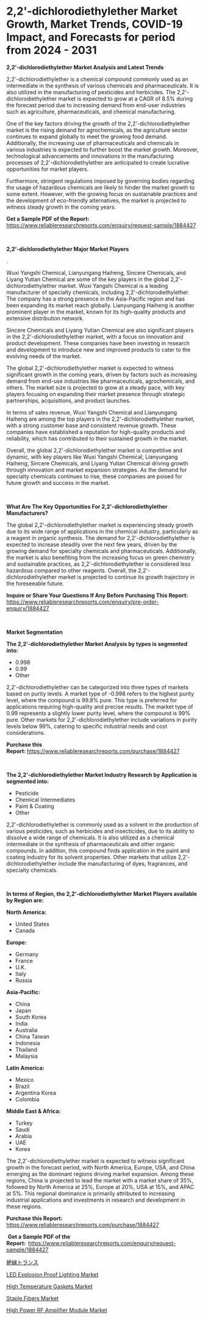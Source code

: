 <p><h1>2,2'-dichlorodiethylether Market Growth, Market Trends, COVID-19 Impact, and Forecasts for period from 2024 - 2031</h1></p><p><strong>2,2'-dichlorodiethylether Market Analysis and Latest Trends</strong></p>
<p><p>2,2'-dichlorodiethylether is a chemical compound commonly used as an intermediate in the synthesis of various chemicals and pharmaceuticals. It is also utilized in the manufacturing of pesticides and herbicides. The 2,2'-dichlorodiethylether market is expected to grow at a CAGR of 8.5% during the forecast period due to increasing demand from end-user industries such as agriculture, pharmaceuticals, and chemical manufacturing.</p><p>One of the key factors driving the growth of the 2,2'-dichlorodiethylether market is the rising demand for agrochemicals, as the agriculture sector continues to expand globally to meet the growing food demand. Additionally, the increasing use of pharmaceuticals and chemicals in various industries is expected to further boost the market growth. Moreover, technological advancements and innovations in the manufacturing processes of 2,2'-dichlorodiethylether are anticipated to create lucrative opportunities for market players.</p><p>Furthermore, stringent regulations imposed by governing bodies regarding the usage of hazardous chemicals are likely to hinder the market growth to some extent. However, with the growing focus on sustainable practices and the development of eco-friendly alternatives, the market is projected to witness steady growth in the coming years.</p></p>
<p><strong>Get a Sample PDF of the Report:&nbsp;</strong> <a href="https://www.reliableresearchreports.com/enquiry/request-sample/1884427">https://www.reliableresearchreports.com/enquiry/request-sample/1884427</a></p>
<p>&nbsp;</p>
<p><strong>2,2'-dichlorodiethylether Major Market Players</strong></p>
<p><p>.</p><p>Wuxi Yangshi Chemical, Lianyungang Haiheng, Sincere Chemicals, and Liyang Yutian Chemical are some of the key players in the global 2,2'-dichlorodiethylether market. Wuxi Yangshi Chemical is a leading manufacturer of specialty chemicals, including 2,2'-dichlorodiethylether. The company has a strong presence in the Asia-Pacific region and has been expanding its market reach globally. Lianyungang Haiheng is another prominent player in the market, known for its high-quality products and extensive distribution network.</p><p>Sincere Chemicals and Liyang Yutian Chemical are also significant players in the 2,2'-dichlorodiethylether market, with a focus on innovation and product development. These companies have been investing in research and development to introduce new and improved products to cater to the evolving needs of the market.</p><p>The global 2,2'-dichlorodiethylether market is expected to witness significant growth in the coming years, driven by factors such as increasing demand from end-use industries like pharmaceuticals, agrochemicals, and others. The market size is projected to grow at a steady pace, with key players focusing on expanding their market presence through strategic partnerships, acquisitions, and product launches.</p><p>In terms of sales revenue, Wuxi Yangshi Chemical and Lianyungang Haiheng are among the top players in the 2,2'-dichlorodiethylether market, with a strong customer base and consistent revenue growth. These companies have established a reputation for high-quality products and reliability, which has contributed to their sustained growth in the market.</p><p>Overall, the global 2,2'-dichlorodiethylether market is competitive and dynamic, with key players like Wuxi Yangshi Chemical, Lianyungang Haiheng, Sincere Chemicals, and Liyang Yutian Chemical driving growth through innovation and market expansion strategies. As the demand for specialty chemicals continues to rise, these companies are poised for future growth and success in the market.</p></p>
<p>&nbsp;</p>
<p><strong>What Are The Key Opportunities For 2,2'-dichlorodiethylether Manufacturers?</strong></p>
<p><p>The global 2,2'-dichlorodiethylether market is experiencing steady growth due to its wide range of applications in the chemical industry, particularly as a reagent in organic synthesis. The demand for 2,2'-dichlorodiethylether is expected to increase steadily over the next few years, driven by the growing demand for specialty chemicals and pharmaceuticals. Additionally, the market is also benefiting from the increasing focus on green chemistry and sustainable practices, as 2,2'-dichlorodiethylether is considered less hazardous compared to other reagents. Overall, the 2,2'-dichlorodiethylether market is projected to continue its growth trajectory in the foreseeable future.</p></p>
<p><strong>Inquire or Share Your Questions If Any Before Purchasing This Report:</strong> <a href="https://www.reliableresearchreports.com/enquiry/pre-order-enquiry/1884427">https://www.reliableresearchreports.com/enquiry/pre-order-enquiry/1884427</a></p>
<p>&nbsp;</p>
<p><strong>Market Segmentation</strong></p>
<p><strong>The 2,2'-dichlorodiethylether Market Analysis by types is segmented into:</strong></p>
<p><ul><li>0.998</li><li>0.99</li><li>Other</li></ul></p>
<p><p>2,2'-dichlorodiethylether can be categorized into three types of markets based on purity levels. A market type of -0.998 refers to the highest purity level, where the compound is 99.8% pure. This type is preferred for applications requiring high-quality and precise results. The market type of 0.99 represents a slightly lower purity level, where the compound is 99% pure. Other markets for 2,2'-dichlorodiethylether include variations in purity levels below 99%, catering to specific industrial needs and cost considerations.</p></p>
<p><strong>Purchase this Report:&nbsp;</strong><a href="https://www.reliableresearchreports.com/purchase/1884427">https://www.reliableresearchreports.com/purchase/1884427</a></p>
<p>&nbsp;</p>
<p><strong>The 2,2'-dichlorodiethylether Market Industry Research by Application is segmented into:</strong></p>
<p><ul><li>Pesticide</li><li>Chemical Intermediates</li><li>Paint & Coating</li><li>Other</li></ul></p>
<p><p>2,2'-dichlorodiethylether is commonly used as a solvent in the production of various pesticides, such as herbicides and insecticides, due to its ability to dissolve a wide range of chemicals. It is also utilized as a chemical intermediate in the synthesis of pharmaceuticals and other organic compounds. In addition, this compound finds application in the paint and coating industry for its solvent properties. Other markets that utilize 2,2'-dichlorodiethylether include the manufacturing of dyes, fragrances, and specialty chemicals.</p></p>
<p>&nbsp;</p>
<p><strong>In terms of Region, the 2,2'-dichlorodiethylether Market Players available by Region are:</strong></p>
<p>
    <p> <strong> North America: </strong>
        <ul>
            <li>United States</li>
            <li>Canada</li>
        </ul>
        </p> 
    <p> <strong> Europe: </strong>
        <ul>
            <li>Germany</li>
            <li>France</li>
            <li>U.K.</li>
            <li>Italy</li>
            <li>Russia</li>
        </ul>
        </p> 
    <p> <strong> Asia-Pacific: </strong>
        <ul>
            <li>China</li>
            <li>Japan</li>
            <li>South Korea</li>
            <li>India</li>
            <li>Australia</li>
            <li>China Taiwan</li>
            <li>Indonesia</li>
            <li>Thailand</li>
            <li>Malaysia</li>
        </ul>
        </p> 
    <p> <strong> Latin America: </strong>
        <ul>
            <li>Mexico</li>
            <li>Brazil</li>
            <li>Argentina Korea</li>
            <li>Colombia</li>
        </ul>
        </p> 
    <p> <strong> Middle East & Africa: </strong>
        <ul>
            <li>Turkey</li>
            <li>Saudi</li>
            <li>Arabia</li>
            <li>UAE</li>
            <li>Korea</li>
        </ul>
    </p>
    </p>
<p><p>The 2,2'-dichlorodiethylether market is expected to witness significant growth in the forecast period, with North America, Europe, USA, and China emerging as the dominant regions driving market expansion. Among these regions, China is projected to lead the market with a market share of 35%, followed by North America at 25%, Europe at 20%, USA at 15%, and APAC at 5%. This regional dominance is primarily attributed to increasing industrial applications and investments in research and development in these regions.</p></p>
<p><strong>Purchase this Report: </strong><a href="https://www.reliableresearchreports.com/purchase/1884427">https://www.reliableresearchreports.com/purchase/1884427</a></p>
<p>&nbsp;<strong>Get a Sample PDF of the Report:&nbsp;&nbsp;</strong><a href="https://www.reliableresearchreports.com/enquiry/request-sample/1884427">https://www.reliableresearchreports.com/enquiry/request-sample/1884427</a></p>
<p><strong></strong></p>
<p><p><a href="https://medium.com/@kein8762/%E7%B5%B6%E7%B8%81%E3%83%88%E3%83%A9%E3%83%B3%E3%82%B9%E3%83%95%E3%82%A9%E3%83%BC%E3%83%9E%E3%83%BC%E5%B8%82%E5%A0%B4%E5%88%86%E6%9E%90-%E3%81%9D%E3%81%AEcagr-%E5%B8%82%E5%A0%B4%E3%82%BB%E3%82%B0%E3%83%A1%E3%83%B3%E3%83%86%E3%83%BC%E3%82%B7%E3%83%A7%E3%83%B3-%E3%81%8A%E3%82%88%E3%81%B3%E3%82%B0%E3%83%AD%E3%83%BC%E3%83%90%E3%83%AB%E7%94%A3%E6%A5%AD%E6%A6%82%E8%A6%81-4f6f6d48a7fd">絶縁トランス</a></p><p><a href="https://meowing-canidae-761.notion.site/LED-Explosion-Proof-Lighting-Market-Furnish-Information-about-Market-Size-Market-Share-Market-Dyna-3794fb7fdc444503a328d6df6a6753d9">LED Explosion Proof Lighting Market</a></p><p><a href="https://view.publitas.com/reportprime-1/high-temperature-gaskets-market-size-global-industry-overview-market-segmentation-and-forecast-2024-to-2031/">High Temperature Gaskets Market</a></p><p><a href="https://frill-swim-3cd.notion.site/Staple-Fibers-Market-Research-Report-Reveals-The-Latest-Trends-And-Opportunities-of-this-Market-for--296184e887174f61bc3b27a5b7fa4658">Staple Fibers Market</a></p><p><a href="https://view.publitas.com/reportprime-1/high-power-rf-amplifier-module-market-growth-market-trends-covid-19-impact-and-forecasts-for-period-from-2024-2031/">High Power RF Amplifier Module Market</a></p></p>